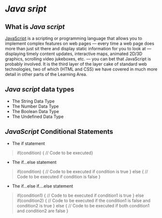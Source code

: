 # ***Java sript***
## What is *Java script*
[JavaScript](https://developer.mozilla.org/en-US/docs/Learn/JavaScript/First_steps/What_is_JavaScript) is a scripting or programming language that allows you to implement complex features on web pages — every time a web page does more than just sit there and display static information for you to look at — displaying timely content updates, interactive maps, animated 2D/3D graphics, scrolling video jukeboxes, etc. — you can bet that JavaScript is probably involved. It is the third layer of the layer cake of standard web technologies, two of which (HTML and CSS) we have covered in much more detail in other parts of the Learning Area.
## *Java script* data types
* The String Data Type
* The Number Data Type
* The Boolean Data Type
* The Undefined Data Type
## *JavaScript* Conditional Statements
* The if statement
> if(condition) {
    // Code to be executed}
* The if...else statement
>if(condition) {
    // Code to be executed if condition is true
} else {
    // Code to be executed if condition is false
}

* The if...else if....else statement
>if(condition1) {
    // Code to be executed if condition1 is true
} else if(condition2) {
    // Code to be executed if the condition1 is false and condition2 is true
} else {
    // Code to be executed if both condition1 and condition2 are false
}



